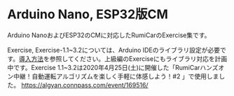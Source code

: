 # Arduino Nano, ESP32版CM

Arduino NanoおよびESP32のCMに対応したRumiCarのExercise集です。

Exercise, Exercise-1.1~3.2については、Arduino IDEのライブラリ設定が必要です。[導入方法](./Libraries/README.md)を参照してください。上級編のExerciseにもライブラリ対応を計画中です。Exercise 1.1~3.2は2020年4月25日(土)に開催した「RumiCarハンズオン中継！自動運転アルゴリズムを楽しく手軽に体感しよう！#2 」で使用しました。 https://algyan.connpass.com/event/169516/
